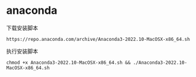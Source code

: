 # anaconda

下载安装脚本

```纯文本
https://repo.anaconda.com/archive/Anaconda3-2022.10-MacOSX-x86_64.sh
```

执行安装脚本

```纯文本
chmod +x Anaconda3-2022.10-MacOSX-x86_64.sh && ./Anaconda3-2022.10-MacOSX-x86_64.sh
```
